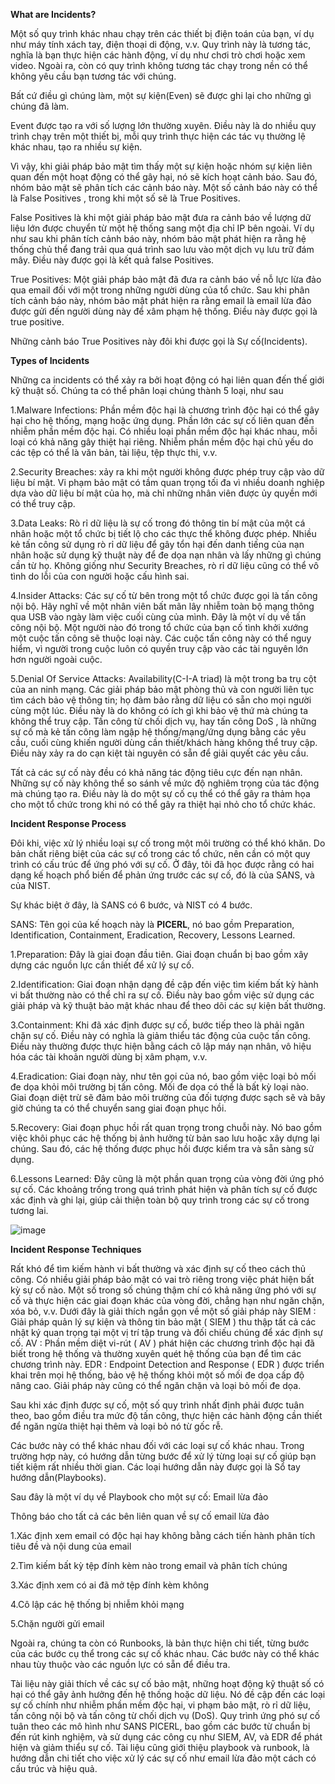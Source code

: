 **What are Incidents?**

Một số quy trình khác nhau chạy trên các thiết bị điện toán của bạn, ví dụ như máy tính xách tay, điện thoại di động, v.v. Quy trình này là tương tác, nghĩa là bạn thực hiện các hành động, ví dụ như chơi trò chơi hoặc xem video. Ngoài ra, còn có quy trình không tương tác chạy trong nền có thể không yêu cầu bạn tương tác với chúng. 

Bất cứ điều gì chúng làm, một sự kiện(Even) sẽ được ghi lại cho những gì chúng đã làm.

Event được tạo ra với số lượng lớn thường xuyên. Điều này là do nhiều quy trình chạy trên một thiết bị, mỗi quy trình thực hiện các tác vụ thường lệ khác nhau, tạo ra nhiều sự kiện. 

Vì vậy, khi giải pháp bảo mật tìm thấy một sự kiện hoặc nhóm sự kiện liên quan đến một hoạt động có thể gây hại, nó sẽ kích hoạt cảnh báo. Sau đó, nhóm bảo mật sẽ phân tích các cảnh báo này. Một số cảnh báo này có thể là False Positives , trong khi một số sẽ là True Positives.

False Positives là khi một giải pháp bảo mật đưa ra cảnh báo về lượng dữ liệu lớn được chuyển từ một hệ thống sang một địa chỉ IP bên ngoài. Ví dụ như sau khi phân tích cảnh báo này, nhóm bảo mật phát hiện ra rằng hệ thống chủ thể đang trải qua quá trình sao lưu vào một dịch vụ lưu trữ đám mây. Điều này được gọi là kết quả false Positives.

True Positives: Một giải pháp bảo mật đã đưa ra cảnh báo về nỗ lực lừa đảo qua email đối với một trong những người dùng của tổ chức. Sau khi phân tích cảnh báo này, nhóm bảo mật phát hiện ra rằng email là email lừa đảo được gửi đến người dùng này để xâm phạm hệ thống. Điều này được gọi là true positive.

Những cảnh báo True Positives này đôi khi được gọi là Sự cố(Incidents). 

**Types of Incidents**

Những ca incidents có thể xảy ra bởi hoạt động có hại liên quan đến thế giới kỹ thuật số. Chúng ta có thể phân loại chúng thành 5 loại, như sau

1.Malware Infections:  Phần mềm độc hại là chương trình độc hại có thể gây hại cho hệ thống, mạng hoặc ứng dụng. Phần lớn các sự cố liên quan đến nhiễm phần mềm độc hại.  Có nhiều loại phần mềm độc hại khác nhau, mỗi loại có khả năng gây thiệt hại riêng. Nhiễm phần mềm độc hại chủ yếu do các tệp có thể là văn bản, tài liệu, tệp thực thi, v.v.
    
2.Security Breaches: xảy ra khi một người không được phép truy cập vào dữ liệu bí mật. Vi phạm bảo mật có tầm quan trọng tối đa vì nhiều doanh nghiệp dựa vào dữ liệu bí mật của họ, mà chỉ những nhân viên được ủy quyền mới có thể truy cập.
    
3.Data Leaks: Rò rỉ dữ liệu là sự cố trong đó thông tin bí mật của một cá nhân hoặc một tổ chức bị tiết lộ cho các thực thể không được phép. Nhiều kẻ tấn công sử dụng rò rỉ dữ liệu để gây tổn hại đến danh tiếng của nạn nhân hoặc sử dụng kỹ thuật này để đe dọa nạn nhân và lấy những gì chúng cần từ họ. Không giống như Security Breaches, rò rỉ dữ liệu cũng có thể vô tình do lỗi của con người hoặc cấu hình sai.
    
4.Insider Attacks: Các sự cố từ bên trong một tổ chức được gọi là tấn công nội bộ. Hãy nghĩ về một nhân viên bất mãn lây nhiễm toàn bộ mạng thông qua USB vào ngày làm việc cuối cùng của mình. Đây là một ví dụ về tấn công nội bộ. Một người nào đó trong tổ chức của bạn cố tình khởi xướng một cuộc tấn công sẽ thuộc loại này. Các cuộc tấn công này có thể nguy hiểm, vì người trong cuộc luôn có quyền truy cập vào các tài nguyên lớn hơn người ngoài cuộc.
    
5.Denial Of Service Attacks: Availability(C-I-A triad) là một trong ba trụ cột của an ninh mạng. Các giải pháp bảo mật phòng thủ và con người liên tục tìm cách bảo vệ thông tin; họ đảm bảo rằng dữ liệu có sẵn cho mọi người cùng một lúc. Điều này là do không có ích gì khi bảo vệ thứ mà chúng ta không thể truy cập. Tấn công từ chối dịch vụ, hay tấn công DoS , là những sự cố mà kẻ tấn công làm ngập hệ thống/mạng/ứng dụng bằng các yêu cầu, cuối cùng khiến người dùng cần thiết/khách hàng không thể truy cập. Điều này xảy ra do cạn kiệt tài nguyên có sẵn để giải quyết các yêu cầu.

Tất cả các sự cố này đều có khả năng tác động tiêu cực đến nạn nhân. Những sự cố này không thể so sánh về mức độ nghiêm trọng của tác động mà chúng tạo ra. Điều này là do một sự cố cụ thể có thể gây ra thảm họa cho một tổ chức trong khi nó có thể gây ra thiệt hại nhỏ cho tổ chức khác. 
  
**Incident Response Process**
 
 Đôi khi, việc xử lý nhiều loại sự cố trong một môi trường có thể khó khăn. Do bản chất riêng biệt của các sự cố trong các tổ chức, nên cần có một quy trình có cấu trúc để ứng phó với sự cố. Ở đây, tôi đã học được rằng có hai dạng kế hoạch phổ biến để phản ứng trước các sự cố, đó là của SANS, và của NIST.

 Sự khác biệt ở đây, là SANS có 6 bước, và NIST có 4 bước.

 SANS: Tên gọi của kế hoạch này là **PICERL**, nó bao gồm Preparation, Identification, Containment, Eradication, Recovery, Lessons Learned.

1.Preparation: Đây là giai đoạn đầu tiên. Giai đoạn chuẩn bị bao gồm xây dựng các nguồn lực cần thiết để xử lý sự cố. 
      
2.Identification: Giai đoạn nhận dạng đề cập đến việc tìm kiếm bất kỳ hành vi bất thường nào có thể chỉ ra sự cố. Điều này bao gồm việc sử dụng các giải pháp và kỹ thuật bảo mật khác nhau để theo dõi các sự kiện bất thường.
    
3.Containment: Khi đã xác định được sự cố, bước tiếp theo là phải ngăn chặn sự cố. Điều này có nghĩa là giảm thiểu tác động của cuộc tấn công. Điều này thường được thực hiện bằng cách cô lập máy nạn nhân, vô hiệu hóa các tài khoản người dùng bị xâm phạm, v.v.
    
4.Eradication: Giai đoạn này, như tên gọi của nó, bao gồm việc loại bỏ mối đe dọa khỏi môi trường bị tấn công. Mối đe dọa có thể là bất kỳ loại nào. Giai đoạn diệt trừ sẽ đảm bảo môi trường của đối tượng được sạch sẽ và bây giờ chúng ta có thể chuyển sang giai đoạn phục hồi.
    
5.Recovery: Giai đoạn phục hồi rất quan trọng trong chuỗi này. Nó bao gồm việc khôi phục các hệ thống bị ảnh hưởng từ bản sao lưu hoặc xây dựng lại chúng. Sau đó, các hệ thống được phục hồi được kiểm tra và sẵn sàng sử dụng.
    
6.Lessons Learned: Đây cũng là một phần quan trọng của vòng đời ứng phó sự cố. Các khoảng trống trong quá trình phát hiện và phân tích sự cố được xác định và ghi lại, giúp cải thiện toàn bộ quy trình trong các sự cố trong tương lai.
    
![image](https://github.com/user-attachments/assets/19a913b2-6724-4831-9bb6-f07105d4ff90)



**Incident Response Techniques**

Rất khó để tìm kiếm hành vi bất thường và xác định sự cố theo cách thủ công. Có nhiều giải pháp bảo mật có vai trò riêng trong việc phát hiện bất kỳ sự cố nào. Một số trong số chúng thậm chí có khả năng ứng phó với sự cố và thực hiện các giai đoạn khác của vòng đời, chẳng hạn như ngăn chặn, xóa bỏ, v.v. Dưới đây là giải thích ngắn gọn về một số giải pháp này
SIEM : Giải pháp quản lý sự kiện và thông tin bảo mật ( SIEM ) thu thập tất cả các nhật ký quan trọng tại một vị trí tập trung và đối chiếu chúng để xác định sự cố.
AV : Phần mềm diệt vi-rút ( AV ) phát hiện các chương trình độc hại đã biết trong hệ thống và thường xuyên quét hệ thống của bạn để tìm các chương trình này.
EDR : Endpoint Detection and Response ( EDR ) được triển khai trên mọi hệ thống, bảo vệ hệ thống khỏi một số mối đe dọa cấp độ nâng cao. Giải pháp này cũng có thể ngăn chặn và loại bỏ mối đe dọa.

Sau khi xác định được sự cố, một số quy trình nhất định phải được tuân theo, bao gồm điều tra mức độ tấn công, thực hiện các hành động cần thiết để ngăn ngừa thiệt hại thêm và loại bỏ nó từ gốc rễ.

Các bước này có thể khác nhau đối với các loại sự cố khác nhau. Trong trường hợp này, có hướng dẫn từng bước để xử lý từng loại sự cố giúp bạn tiết kiệm rất nhiều thời gian. Các loại hướng dẫn này được gọi là Sổ tay hướng dẫn(Playbooks).

Sau đây là một ví dụ về Playbook cho một sự cố: Email lừa đảo

Thông báo cho tất cả các bên liên quan về sự cố email lừa đảo

1.Xác định xem email có độc hại hay không bằng cách tiến hành phân tích tiêu đề và nội dung của email

2.Tìm kiếm bất kỳ tệp đính kèm nào trong email và phân tích chúng

3.Xác định xem có ai đã mở tệp đính kèm không

4.Cô lập các hệ thống bị nhiễm khỏi mạng

5.Chặn người gửi email

Ngoài ra, chúng ta còn có Runbooks, là bản thực hiện chi tiết, từng bước của các bước cụ thể trong các sự cố khác nhau. Các bước này có thể khác nhau tùy thuộc vào các nguồn lực có sẵn để điều tra.




Tài liệu này giải thích về các sự cố bảo mật, những hoạt động kỹ thuật số có hại có thể gây ảnh hưởng đến hệ thống hoặc dữ liệu. Nó đề cập đến các loại sự cố chính như nhiễm phần mềm độc hại, vi phạm bảo mật, rò rỉ dữ liệu, tấn công nội bộ và tấn công từ chối dịch vụ (DoS). Quy trình ứng phó sự cố tuân theo các mô hình như SANS PICERL, bao gồm các bước từ chuẩn bị đến rút kinh nghiệm, và sử dụng các công cụ như SIEM, AV, và EDR để phát hiện và giảm thiểu sự cố. Tài liệu cũng giới thiệu playbook và runbook, là hướng dẫn chi tiết cho việc xử lý các sự cố như email lừa đảo một cách có cấu trúc và hiệu quả.



